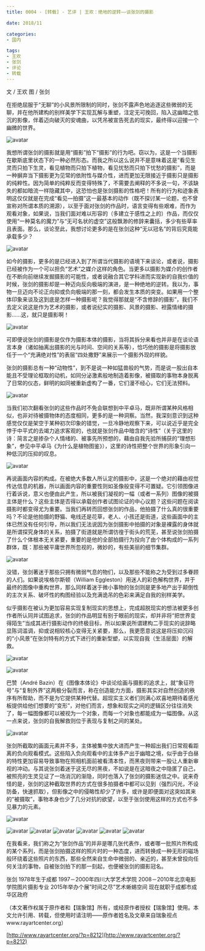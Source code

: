 ```yaml
---
title: 0004 - [转载] - 艺评 | 王欢：绝地的逆转——谈张剑的摄影

date: 2018/11

categories:
- 国内

tags:
- 王欢
- 张剑
- 评论
- 转载
---
```



文 / 王欢  图 / 张剑

在拒绝屈服于“无聊”的小风景所限制的同时，张剑不露声色地追逐这些微弱的无聊，并在他所建构的别样美学下实现瓦解与重塑，注定无可挽回，陷入这幽暗之低沉的影像，伴着迈向破灭的安魂曲，以凭吊被宣告死去的现实，最终得以迎接一个幽微的世界。


![avatar](/images/0004/p28007164.jpg)



我想所谓张剑的摄影就是用“摄影”拍下“摄影”的行为吧。窃以为，这是一个当摄影在歇斯底里状态下的一种必然形态。而我之所以这么说并不是意味着这是“看见生灵而只拍下生灵，看见植物而只拍下植物，看见忧愁而只拍下忧愁的摄影”，而是一种摒弃当下摄影更为见常的依附性与媒介性，进而更加无限接近于摄影只是摄影的纯粹性。因为简单的纯粹反而变得特殊了，不需要去阐释的不多说一句，不该缺失的都如暗流一样隐藏其中，这恐怕也是张剑摄影的性格吧！所有的行为和迹象表明这仅仅就是在完成“看见—拍摄”这一最基本的动作（既不探讨某一论题，也不曾宣称对所谓本质的溯源），以至于面对张剑的作品时，语言变得有些艰难，而作为观看对象，如果说，当我们面对难以形容的（多建立于感性之上的）作品，而仅仅使用“一种莫名的魔力”与“无可名状的虚空”这般飘渺的修辞来囊括，多少有些草率且表面。那么，谈论至此，我想讨论更多的是在张剑这种“无以冠名”的背后究竟能承载多少？



![avatar](/images/0004/p28007165.jpg)



如今的摄影，更多的是已经进入到了所谓当代摄影的语境下来谈论，或者说，摄影已经被作为一个可以担负“艺术”之媒介这样的角色。当更多以摄影为媒介的创作者在不断向前继续发掘摄影的可能性，或者说融合其它学科进而实现新的自我价值的时候，张剑的摄影却是一种迈向反向极端的演进，是一种绝地的逆转。我以为，事物一旦迈向不论正向抑或负向极端的那一刻，都会发生本质的突变。如果用一个整体印象来谈及这到底是怎样一种摄影呢？我觉得那就是“不含修辞的摄影”，我们不去定义说这是作为艺术的摄影，或者说纪实的摄影、风景的摄影、袒露情绪的摄影……这，就只是摄影啊！

![avatar](/images/0004/p28007170.jpg)


可即便说张剑的摄影是仅作为摄影本体的摄影，当将其拆分来看也并非是在谈论语言本身（诸如抽离出摄影的光与时间、空间的关系等），恰巧他的摄影是将摄影放任于一个“充满绝对性”的表层“四处撒野”来展示一个摄影外现的样貌。




张剑的摄影总有一种“动物性”，到不是说一种如猛兽般的气势，而是说一股出自本能且不受理论框取的动机，如同分泌激素般地制造着影像，被摄取的事物本身脱离了日常的仪态，鲜明的如同被重新虚构了一番，它们漫不经心，它们无法预料。



![avatar](/images/0004/p28007171.jpg)



当我们初次翻看张剑的这些作品时不免会联想到中平卓马，既非所谓某种风格相似，也非对待被摄物体的态度相同，更多的是一种洞察。当然，我深刻意识到这种感觉仅仅是架空于某种初次印象的错觉，一旦冷静地观察下来，可以说近乎是完全悖于中平式的去竭力追求客观的，也就是张剑作品中暗含的“诗性”（关于这里的诗：简言之是掺杂个人情绪的、被事先所预想的，藉由自我先验所捕获的“理想形象”，参见中平卓马《为什么是植物图鉴》），这里的诗性把整个世界的形象引向一种低沉的压抑的叹息。



![avatar](/images/0004/p28007175.jpg)



再说画面内容的构成。在被绝大多数人所认定的摄影中，这是一个绝对的藉由视觉传达信息的机器，所以画面内容的重要性则如圣像般变得不可置疑。它引领图像进行着诉说，意义也便由此产生，所以被我们凝视的一幅（或者一系列）图像的被摄主体是什么？这些主体是否得以承载创作者试图论证的中心议题？这些问题在阅读摄影时都变得尤为重要。当我们再转而回想张剑的作品，他拍摄了什么真的很重要吗？不论是他拍摄的野猫、电线还是花草，老人、小孩还是街道，这些画面中的主体已然没有任何引导，所以我们无法说因为张剑摄影中拍摄的对象是裸露的身体就是所谓探究身体的关系，拍摄了街道就是所谓彷徨于街头的荒芜，甚至说张剑拍摄了什么个体根本无关紧要，重要的是他的全部拍摄行为投向了由个体构成的一系列群体，既：那些被平庸世界所忽视的，微妙的，有些美丽的细节集群。



![avatar](/images/0004/p28007177.jpg)


没错，张剑著迷于那些只拥有微弱气息的物们，以及那些不能称之为受到过多眷顾的人们。如果说埃格尔斯顿（William Eggleston）用迷人的彩色解构世界，并于最终的图像中重构世界，那么同样着迷于微小事物的张剑则是更多地产出于颠倒性的主次关系、破坏性的构图经验以及充满诡吊的色彩来满足自我的别样美学。

似乎摄影在被认为更加容易实现复制现实的思想上，完成超脱现实的想法被更多创作者所认同并试图追求，张剑的作品明显有别于眼前的现实，却并非将“把世界变得陌生”当成其进行摄影动作的终极目标，所以如果说所谓建构二手现实的说辞略显陈词滥调，抑或说相较核心变得无关紧要，那么，我更愿意说这是将压抑沉闷的“小风景”在张剑特有的方式下进行的重新型塑，以实现自我（生活层面）的解救。




![avatar](/images/0004/p28007180.jpg)

![avatar](/images/0004/p28007186.jpg)



巴赞（André Bazin）在《图像本体论》中谈论绘画与摄影的追求上，就“象征符号”与“复制外界”这两极分裂而言，称在创造能力方面，摄影其实对自然创造的秩序有所帮助，而不是为它提供某种代替。超现实主义者们则满心欢喜地期待着感光板提供给他们想要的“变形”，对他们而言，想象和现实之间的逻辑区分往往消失了，每一幅图像都可以被视为一个对象，而每一个对象也都能成为一幅图像。从这一点来说，张剑的自我解救则位于表现与复制之间的某处。



![avatar](/images/0004/p28007187.jpg)



张剑所截取的画面元素并不多，主体被集中放大进而产生一种超出我们日常观看距离的负向观看模式。这些陷入负向观看中的主体多产出于幽暗之境，似乎由于白昼的特性更加容易导致事物在照相机面前被看清本性，而黑夜则带来一股让人重新审视的冲动。与其说张剑着迷于这无尽的黑夜，不如说是在这暗夜之中隐匿了自己，被照亮的生灵见证了一场消沉的渐隐，同时也落入了张剑的摄影迷信之中。说来奇怪的是，张剑的这种截取世界的方式在很多拍摄者中都可以见到（强烈闪光，不设防备，快速抓取），但影像之中的侵略性却少了许多，或许是即便面对这突如其来的“被摄取”，事物本身也少了几分对抗的欲望，以至于张剑使用这样的方式也不多见暴力的元素。


![avatar](/images/0004/p28007204.jpg)

![avatar](/images/0004/p28007205.jpg)
![avatar](/images/0004/p28007216.jpg)
![avatar](/images/0004/p28007217.jpg)
![avatar](/images/0004/p28007218.jpg)
![avatar](/images/0004/p28007219.jpg)
![avatar](/images/0004/p28007222.jpg)


在我看来，我们称之为“张剑作品”的并非是哪几张代表作，或者哪一批照片所构成的某个系列，而是张剑拍摄这样的照片时的一种态度，进而转换成一种无形的磁场般环绕着这些照片的东西，那些全然来自生命中微弱的、亲近的，甚至未曾投向任何关注的事物，自被张剑拍下的那一刻起，也便被张剑的摄影冠名。

张剑
1978年生于成都
1997－2000年四川大学艺术学院
2008－2010年北京电影学院图片摄影专业
2015年举办个展”时间之尽”艺术蜥蜴空间
现在就职于成都市成华区政府

（本文著作权属于原作者和【瑞象馆】所有，或经原作者授权【瑞象馆】使用。本文允许引用、转载，但使用时请注明——原作者姓名及文章来自瑞象视点www.rayartcenter.org）

[http://www.rayartcenter.org/?p=8212](http://www.rayartcenter.org/?p=8212)
